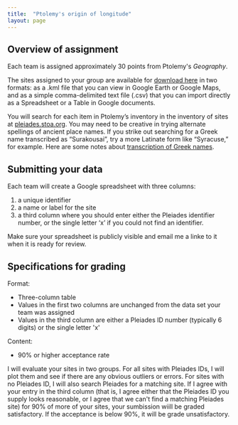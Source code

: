```yaml
---
title:  "Ptolemy's origin of longitude"
layout: page
---
```




## Overview of assignment

Each team is assigned approximately 30 points from Ptolemy's *Geography*.


The sites assigned to your group are available for [download here](http://shot.holycross.edu/courses/science/S20/ptolemy-assignments/) in two formats: as a .kml file that you can view in Google Earth or Google Maps, and as a simple comma-delimited text file (.csv) that you can import directly as a Spreadsheet or a Table in Google documents.

You will search for each item in Ptolemy’s inventory in the inventory of sites at [pleiades.stoa.org](https://pleiades.stoa.org/). You may need to be creative in trying alternate spellings of ancient place names. If you strike out searching for a Greek name transcribed as “Surakousai”, try a more Latinate form like “Syracuse,” for example.  Here are some notes about [transcription of Greek names](transcriptions/).

## Submitting your data

Each team will create a Google spreadsheet with three columns:

1. a unique identifier
1. a name or label for the site
2. a third column where you should enter either the Pleiades identifier number, or the single letter ‘x’ if you could not find an identifier.


Make sure your spreadsheet is publicly visible and email me a linke to it when it is ready for review.


## Specifications for grading

Format:

- Three-column table
- Values in the first two columns are unchanged from the data set your team was assigned
- Values in the third column are either a Pleiades ID number (typically 6 digits) or the single letter 'x'

Content:

- 90% or higher acceptance rate

I will evaluate your sites in two groups.  For all sites with Pleiades IDs, I will plot them and see if there are any obvious outliers or errors.  For sites with no Pleiades ID, I will also search Pleiades for a matching site.  If I agree with your entry in the third column (that is, I agree either that the Pleiades ID you supply looks reasonable, or I agree that we can't find a matching Pleiades site) for 90% of more of your sites, your sumbission wiill be graded satisfactory.  If the acceptance is below 90%, it will be grade unsatisfactory.

